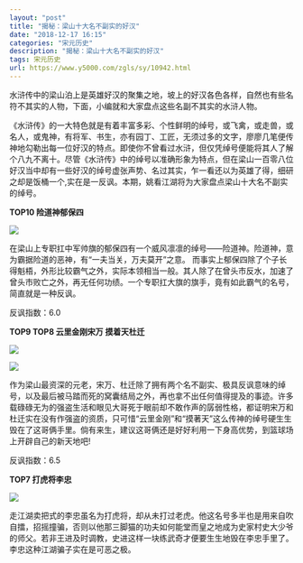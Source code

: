 ```yaml
---
layout: "post"
title: "揭秘：梁山十大名不副实的好汉"
date: "2018-12-17 16:15"
categories: "宋元历史"
description: "揭秘：梁山十大名不副实的好汉"
tags: 宋元历史
url: https://www.y5000.com/zgls/sy/10942.html
---
```






水浒传中的梁山泊上是英雄好汉的聚集之地，坡上的好汉各色各样，自然也有些名符不其实的人物，下面，小编就和大家盘点这些名副不其实的水浒人物。

《水浒传》的一大特色就是有着丰富多彩、个性鲜明的绰号，或飞禽，或走兽，或名人，或鬼神，有将军、书生，亦有园丁、工匠，无须过多的文字，廖廖几笔便传神地勾勒出每一位好汉的特点。即使你不曾看过水浒，但仅凭绰号便能将其人了解个八九不离十。尽管《水浒传》中的绰号以准确形象为特点，但在梁山一百零八位好汉当中却有一些好汉的绰号虚张声势、名过其实，乍一看还以为英雄了得，细研之却是饭桶一个,实在是一反讽。本期，姚看江湖将为大家盘点梁山十大名不副实的绰号。

**TOP10 险道神郁保四**

![](https://img.y5000.com/uploads/allimg/170116/1A3404425-0.jpg)

在梁山上专职扛中军帅旗的郁保四有一个威风凛凛的绰号——险道神。险道神，意为霸据险道的恶神，有“一夫当关，万夫莫开”之意。
而事实上郁保四除了个子长得魁梧，外形比较霸气之外，实际本领相当一般。其人除了在曾头市反水，加速了曾头市败亡之外，再无任何功绩。一个专职扛大旗的旗手，竟有如此霸气的名号，简直就是一种反讽。

反讽指数：6.0

**TOP9 TOP8 云里金刚宋万 摸着天杜迁**

![](https://img.y5000.com/uploads/allimg/170116/1A3401Q9-1.jpg)

![](https://img.y5000.com/uploads/allimg/170116/1A3403S4-2.jpg)

作为梁山最资深的元老，宋万、杜迁除了拥有两个名不副实、极具反讽意味的绰号，以及最后被马踏而死的窝囊结局之外，再也拿不出任何值得提及的事迹。许多载碌碌无为的强盗生活和眼见大哥死于眼前却不敢作声的孱弱性格，都证明宋万和杜迁实在没有作强盗的资质，只可惜“云里金刚”和“摸著天”这么传神的绰号硬生生毁在了这哥俩手里。倘有来生，建议这哥俩还是好好利用一下身高优势，到篮球场上开辟自己的新天地吧!

反讽指数：6.5

**TOP7 打虎将李忠**

![](https://img.y5000.com/uploads/allimg/170116/1A3403P2-3.jpg)

走江湖卖把式的李忠虽名为打虎将，却从未打过老虎。他这名号多半也是用来自吹自擂，招摇撞骗，否则以他那三脚猫的功夫如何能堂而皇之地成为史家村史大少爷的师父。若非王进及时调教，史进这样一块练武奇才便要生生地毁在李忠手里了。李忠这种江湖骗子实在是可恶之极。
